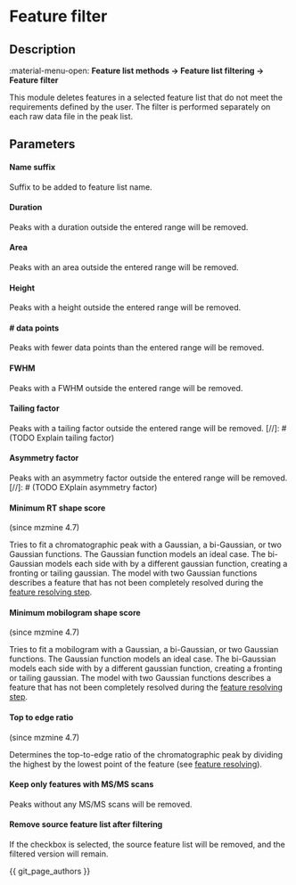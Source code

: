 # **Feature filter**

## **Description**

:material-menu-open: **Feature list methods → Feature list filtering → Feature filter**

This module deletes features in a selected feature list that do not meet the requirements defined by
the user. The filter is performed separately on each raw data file in the peak list.

## **Parameters**

#### **Name suffix**

Suffix to be added to feature list name.

#### **Duration**

Peaks with a duration outside the entered range will be removed.

#### **Area**

Peaks with an area outside the entered range will be removed.

#### **Height**

Peaks with a height outside the entered range will be removed.

#### **\# data points**

Peaks with fewer data points than the entered range will be removed.

#### **FWHM**

Peaks with a FWHM outside the entered range will be removed.

#### **Tailing factor**

Peaks with a tailing factor outside the entered range will be removed.
[//]: # (TODO Explain tailing factor)

#### **Asymmetry factor**

Peaks with an asymmetry factor outside the entered range will be removed.
[//]: # (TODO EXplain asymmetry factor)

#### Minimum RT shape score

(since mzmine 4.7)

Tries to fit a chromatographic peak with a Gaussian, a bi-Gaussian, or two Gaussian functions.
The Gaussian function models an ideal case. The bi-Gaussian models each side with by a
different gaussian function, creating a fronting or tailing gaussian. The model with two Gaussian
functions describes a feature that has not been completely resolved during
the [feature resolving step](../featdet_resolver_local_minimum/local-minimum-resolver.md).

#### Minimum mobilogram shape score

(since mzmine 4.7)

Tries to fit a mobilogram with a Gaussian, a bi-Gaussian, or two Gaussian functions.
The Gaussian function models an ideal case. The bi-Gaussian models each side with by a
different gaussian function, creating a fronting or tailing gaussian. The model with two Gaussian
functions describes a feature that has not been completely resolved during
the [feature resolving step](../featdet_resolver_local_minimum/local-minimum-resolver.md).

#### Top to edge ratio

(since mzmine 4.7)

Determines the top-to-edge ratio of the chromatographic peak by dividing the highest by the lowest
point of the feature (see [feature resolving](../featdet_resolver_local_minimum/local-minimum-resolver.md#min-ratio-of-peak-topedge)).

#### **Keep only features with MS/MS scans**

Peaks without any MS/MS scans will be removed.

#### **Remove source feature list after filtering**

If the checkbox is selected, the source feature list will be removed, and the filtered version will
remain.

{{ git_page_authors }}
